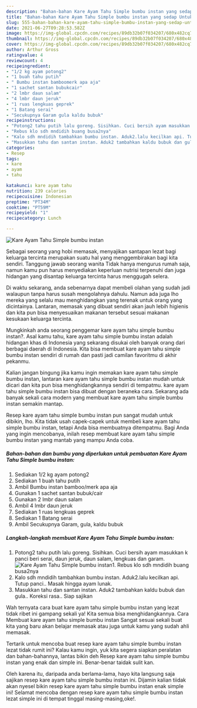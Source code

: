 ```yaml
---
description: "Bahan-bahan Kare Ayam Tahu Simple bumbu instan yang sedap Untuk Jualan"
title: "Bahan-bahan Kare Ayam Tahu Simple bumbu instan yang sedap Untuk Jualan"
slug: 555-bahan-bahan-kare-ayam-tahu-simple-bumbu-instan-yang-sedap-untuk-jualan
date: 2021-06-27T09:28:53.582Z
image: https://img-global.cpcdn.com/recipes/89db32b07f034207/680x482cq70/kare-ayam-tahu-simple-bumbu-instan-foto-resep-utama.jpg
thumbnail: https://img-global.cpcdn.com/recipes/89db32b07f034207/680x482cq70/kare-ayam-tahu-simple-bumbu-instan-foto-resep-utama.jpg
cover: https://img-global.cpcdn.com/recipes/89db32b07f034207/680x482cq70/kare-ayam-tahu-simple-bumbu-instan-foto-resep-utama.jpg
author: Arthur Gross
ratingvalue: 4
reviewcount: 4
recipeingredient:
- "1/2 kg ayam potong2"
- "1 buah tahu putih"
- " Bumbu instan bamboomerk apa aja"
- "1 sachet santan bubukcair"
- "2 lmbr daun salam"
- "4 lmbr daun jeruk"
- "1 ruas lengkuas geprek"
- "1 Batang serai"
- "Secukupnya Garam gula kaldu bubuk"
recipeinstructions:
- "Potong2 tahu putih lalu goreng. Sisihkan. Cuci bersih ayam masukkan k panci beri serai, daun jeruk, daun salam, lengkuas dan garam."
- "Rebus klo sdh mndidih buang busa2nya"
- "Kalo sdh mndidih tambahkan bumbu instan. Aduk2.lalu kecilkan api. Tutup panci.. Masak hingga ayam lunak."
- "Masukkan tahu dan santan instan. Aduk2 tambahkan kaldu bubuk dan gula.. Koreksi rasa.. Siap sajikan"
categories:
- Resep
tags:
- kare
- ayam
- tahu

katakunci: kare ayam tahu 
nutrition: 239 calories
recipecuisine: Indonesian
preptime: "PT34M"
cooktime: "PT59M"
recipeyield: "1"
recipecategory: Lunch

---
```



![Kare Ayam Tahu Simple bumbu instan](https://img-global.cpcdn.com/recipes/89db32b07f034207/680x482cq70/kare-ayam-tahu-simple-bumbu-instan-foto-resep-utama.jpg)

Sebagai seorang yang hobi memasak, menyajikan santapan lezat bagi keluarga tercinta merupakan suatu hal yang menggembirakan bagi kita sendiri. Tanggung jawab seorang  wanita Tidak hanya mengurus rumah saja, namun kamu pun harus menyediakan keperluan nutrisi terpenuhi dan juga hidangan yang disantap keluarga tercinta harus menggugah selera.

Di waktu  sekarang, anda sebenarnya dapat membeli olahan yang sudah jadi walaupun tanpa harus susah mengolahnya dahulu. Namun ada juga lho mereka yang selalu mau menghidangkan yang terenak untuk orang yang dicintainya. Lantaran, memasak yang dibuat sendiri akan jauh lebih higienis dan kita pun bisa menyesuaikan makanan tersebut sesuai makanan kesukaan keluarga tercinta. 



Mungkinkah anda seorang penggemar kare ayam tahu simple bumbu instan?. Asal kamu tahu, kare ayam tahu simple bumbu instan adalah hidangan khas di Indonesia yang sekarang disukai oleh banyak orang dari berbagai daerah di Indonesia. Kita bisa membuat kare ayam tahu simple bumbu instan sendiri di rumah dan pasti jadi camilan favoritmu di akhir pekanmu.

Kalian jangan bingung jika kamu ingin memakan kare ayam tahu simple bumbu instan, lantaran kare ayam tahu simple bumbu instan mudah untuk dicari dan kita pun bisa menghidangkannya sendiri di tempatmu. kare ayam tahu simple bumbu instan bisa dibuat dengan beraneka cara. Sekarang ada banyak sekali cara modern yang membuat kare ayam tahu simple bumbu instan semakin mantap.

Resep kare ayam tahu simple bumbu instan pun sangat mudah untuk dibikin, lho. Kita tidak usah capek-capek untuk membeli kare ayam tahu simple bumbu instan, tetapi Anda bisa membuatnya ditempatmu. Bagi Anda yang ingin mencobanya, inilah resep membuat kare ayam tahu simple bumbu instan yang mantab yang mampu Anda coba.

<!--inarticleads1-->

##### Bahan-bahan dan bumbu yang diperlukan untuk pembuatan Kare Ayam Tahu Simple bumbu instan:

1. Sediakan 1/2 kg ayam potong2
1. Sediakan 1 buah tahu putih
1. Ambil  Bumbu instan bamboo/merk apa aja
1. Gunakan 1 sachet santan bubuk/cair
1. Gunakan 2 lmbr daun salam
1. Ambil 4 lmbr daun jeruk
1. Sediakan 1 ruas lengkuas geprek
1. Sediakan 1 Batang serai
1. Ambil Secukupnya Garam, gula, kaldu bubuk




<!--inarticleads2-->

##### Langkah-langkah membuat Kare Ayam Tahu Simple bumbu instan:

1. Potong2 tahu putih lalu goreng. Sisihkan. Cuci bersih ayam masukkan k panci beri serai, daun jeruk, daun salam, lengkuas dan garam.
<img src="https://img-global.cpcdn.com/steps/f4819878bdfbc30e/160x128cq70/kare-ayam-tahu-simple-bumbu-instan-langkah-memasak-1-foto.jpg" alt="Kare Ayam Tahu Simple bumbu instan">1. Rebus klo sdh mndidih buang busa2nya
1. Kalo sdh mndidih tambahkan bumbu instan. Aduk2.lalu kecilkan api. Tutup panci.. Masak hingga ayam lunak.
1. Masukkan tahu dan santan instan. Aduk2 tambahkan kaldu bubuk dan gula.. Koreksi rasa.. Siap sajikan




Wah ternyata cara buat kare ayam tahu simple bumbu instan yang lezat tidak ribet ini gampang sekali ya! Kita semua bisa menghidangkannya. Cara Membuat kare ayam tahu simple bumbu instan Sangat sesuai sekali buat kita yang baru akan belajar memasak atau juga untuk kamu yang sudah ahli memasak.

Tertarik untuk mencoba buat resep kare ayam tahu simple bumbu instan lezat tidak rumit ini? Kalau kamu ingin, yuk kita segera siapkan peralatan dan bahan-bahannya, lantas bikin deh Resep kare ayam tahu simple bumbu instan yang enak dan simple ini. Benar-benar taidak sulit kan. 

Oleh karena itu, daripada anda berlama-lama, hayo kita langsung saja sajikan resep kare ayam tahu simple bumbu instan ini. Dijamin kalian tiidak akan nyesel bikin resep kare ayam tahu simple bumbu instan enak simple ini! Selamat mencoba dengan resep kare ayam tahu simple bumbu instan lezat simple ini di tempat tinggal masing-masing,oke!.

